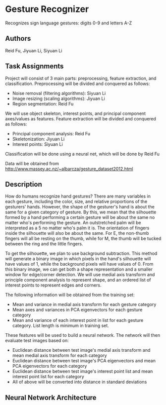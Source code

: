 # Gesture Recognizer
Recognizes sign language gestures: digits 0-9 and letters A-Z

## Authors
Reid Fu, Jiyuan Li, Siyuan Li

## Task Assignments
Project will consist of 3 main parts: preprocessing, feature extraction, and classification.
Preprocessing will be divided and conquered as follows:
- Noise removal (filtering algorithms): Siyuan Li
- Image resizing (scaling algorithms): Jiyuan Li
- Region segmentation: Reid Fu

We will use object skeleton, interest points, and principal component axes/values as features.
Feature extraction will be divided and conquered as follows:
- Principal component analysis: Reid Fu
- Skeletonization: Jiyuan Li
- Interest points: Siyuan Li

Classification will be done using a neural net, which will be done by Reid Fu

Data will be obtained from http://www.massey.ac.nz/~albarcza/gesture_dataset2012.html

## Description
How do humans recognize hand gestures? There are many variables in each gesture, including the color, size, and relative proportions of the gesturers' hands. However, the shape of the gesturer's hand is about the same for a given category of gesture. By this, we mean that the silhouette formed by a hand performing a certain gesture will be about the same no matter who's performing the gesture. An outstretched palm will be interpreted as a 5 no matter who's palm it is. The orientation of fingers inside the silhouette will also be about the same. For E, the non-thumb fingers will all be resting on the thumb, while for M, the thumb will be tucked between the ring and the little fingers.

To get the silhouette, we plan to use background subtraction. This method will generate a binary image in which pixels in the hand's silhouette will have values of 1, while the background pixels will have values of 0. From this binary image, we can get both a shape representation and a smaller window for edge/corner detection. We will use medial axis transform and principle component analysis to represent shape, and an ordered list of interest points to represent edges and corners.

The following information will be obtained from the training set:
- Mean and variance in medial axis transform for each gesture category
- Mean axes and variances in PCA eigenvectors for each gesture category
- Mean and variance of each interest point in list for each gesture category. List length is minimum in training set.

These features will be used to build a neural network. The network will then evaluate test images based on:
- Euclidean distance between test image's medial axis transform and mean medial axis transform for each category
- Euclidean distance between test image's PCA eigenvectors and mean PCA eigenvectors for each category
- Euclidean distance between test image's interest point list and mean interest point list for each category
- All of above will be converted into distance in standard deviations

## Neural Network Architecture
